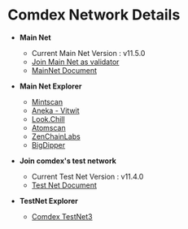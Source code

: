 # Comdex Network Details


* **Main Net** 
  * Current Main Net Version : v11.5.0
  * [Join Main Net as validator](https://github.com/comdex-official/networks/blob/main/mainnet/02-validator-post-gentx.md)
  * [MainNet Document](https://github.com/comdex-official/networks/tree/main/mainnet/comdex-1)

* **Main Net Explorer**
  * [Mintscan](https://www.mintscan.io/comdex/)
  * [Aneka - Vitwit](https://comdex.aneka.io/)
  * [Look.Chill](https://look.chillvalidation.com/comdex)
  * [Atomscan](https://atomscan.com/comdex)
  * [ZenChainLabs](https://comdex.zenscan.io/)
  * [BigDipper](http://comdex.bigdipper.live)

* **Join comdex's test network** 
  * Current Test Net Version : v11.4.0
  * [Test Net Document](https://github.com/comdex-official/networks/tree/main/testnet/testnet-3/README.md)
  
  
* **TestNet Explorer**
  * [Comdex TestNet3](https://test3-explorer.comdex.one)
 

